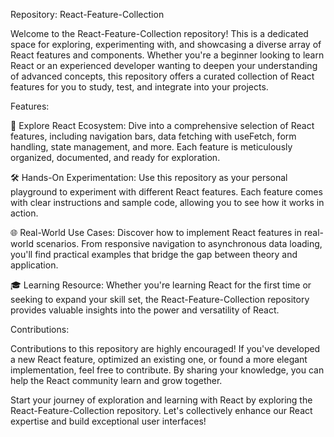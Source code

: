 Repository: React-Feature-Collection

Welcome to the React-Feature-Collection repository! This is a dedicated space for exploring, experimenting with, and showcasing a diverse array of React features and components. Whether you're a beginner looking to learn React or an experienced developer wanting to deepen your understanding of advanced concepts, this repository offers a curated collection of React features for you to study, test, and integrate into your projects.

Features:

🚀 Explore React Ecosystem: Dive into a comprehensive selection of React features, including navigation bars, data fetching with useFetch, form handling, state management, and more. Each feature is meticulously organized, documented, and ready for exploration.

🛠️ Hands-On Experimentation: Use this repository as your personal playground to experiment with different React features. Each feature comes with clear instructions and sample code, allowing you to see how it works in action.

🌐 Real-World Use Cases: Discover how to implement React features in real-world scenarios. From responsive navigation to asynchronous data loading, you'll find practical examples that bridge the gap between theory and application.

🎓 Learning Resource: Whether you're learning React for the first time or seeking to expand your skill set, the React-Feature-Collection repository provides valuable insights into the power and versatility of React.

Contributions:

Contributions to this repository are highly encouraged! If you've developed a new React feature, optimized an existing one, or found a more elegant implementation, feel free to contribute. By sharing your knowledge, you can help the React community learn and grow together.

Start your journey of exploration and learning with React by exploring the React-Feature-Collection repository. Let's collectively enhance our React expertise and build exceptional user interfaces!
